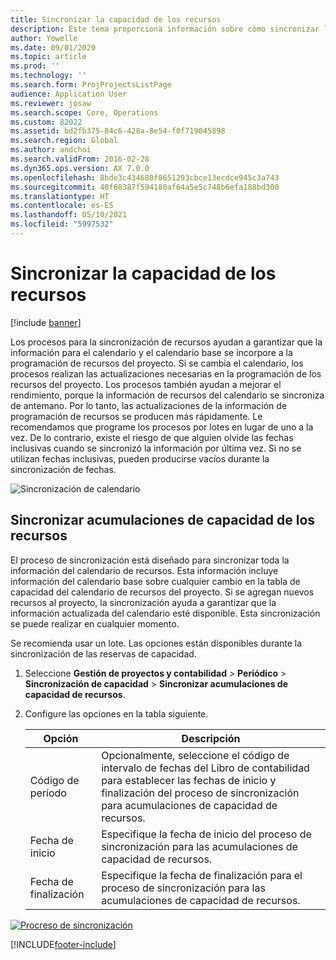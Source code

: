 ```yaml
---
title: Sincronizar la capacidad de los recursos
description: Este tema proporciona información sobre cómo sincronizar la capacidad de un recurso entre calendarios y proyectos.
author: Yowelle
ms.date: 09/01/2020
ms.topic: article
ms.prod: ''
ms.technology: ''
ms.search.form: ProjProjectsListPage
audience: Application User
ms.reviewer: josaw
ms.search.scope: Core, Operations
ms.custom: 82022
ms.assetid: bd2fb375-84c6-428a-8e54-f0f719045898
ms.search.region: Global
ms.author: andchoi
ms.search.validFrom: 2016-02-28
ms.dyn365.ops.version: AX 7.0.0
ms.openlocfilehash: 8bde3c434680f0651293cbce13ecdce945c3a743
ms.sourcegitcommit: 40f68387f594180af64a5e5c748b6efa188bd300
ms.translationtype: HT
ms.contentlocale: es-ES
ms.lasthandoff: 05/10/2021
ms.locfileid: "5997532"
---
```

# <a name="synchronize-resource-capacity"></a>Sincronizar la capacidad de los recursos

[!include [banner](../includes/banner.md)]

Los procesos para la sincronización de recursos ayudan a garantizar que la información para el calendario y el calendario base se incorpore a la programación de recursos del proyecto. Si se cambia el calendario, los procesos realizan las actualizaciones necesarias en la programación de los recursos del proyecto. Los procesos también ayudan a mejorar el rendimiento, porque la información de recursos del calendario se sincroniza de antemano. Por lo tanto, las actualizaciones de la información de programación de recursos se producen más rápidamente. Le recomendamos que programe los procesos por lotes en lugar de uno a la vez. De lo contrario, existe el riesgo de que alguien olvide las fechas inclusivas cuando se sincronizó la información por última vez. Si no se utilizan fechas inclusivas, pueden producirse vacíos durante la sincronización de fechas.

![Sincronización de calendario](./media/projectresourcing04-1024x471.jpg)

## <a name="synchronize-resource-capacity-roll-ups"></a>Sincronizar acumulaciones de capacidad de los recursos

El proceso de sincronización está diseñado para sincronizar toda la información del calendario de recursos. Esta información incluye información del calendario base sobre cualquier cambio en la tabla de capacidad del calendario de recursos del proyecto. Si se agregan nuevos recursos al proyecto, la sincronización ayuda a garantizar que la información actualizada del calendario esté disponible. Esta sincronización se puede realizar en cualquier momento.

Se recomienda usar un lote. Las opciones están disponibles durante la sincronización de las reservas de capacidad.

1. Seleccione **Gestión de proyectos y contabilidad** &gt; **Periódico** &gt; **Sincronización de capacidad** &gt; **Sincronizar acumulaciones de capacidad de recursos**.
2. Configure las opciones en la tabla siguiente.

    | Opción      | Descripción |
    |-------------|-------------|
    | Código de período | Opcionalmente, seleccione el código de intervalo de fechas del Libro de contabilidad para establecer las fechas de inicio y finalización del proceso de sincronización para acumulaciones de capacidad de recursos. |
    | Fecha de inicio  | Especifique la fecha de inicio del proceso de sincronización para las acumulaciones de capacidad de recursos. |
    | Fecha de finalización    | Especifique la fecha de finalización para el proceso de sincronización para las acumulaciones de capacidad de recursos. |

[![Procreso de sincronización](./media/projectresourcing09.jpg)](./media/projectresourcing09.jpg)


[!INCLUDE[footer-include](../includes/footer-banner.md)]